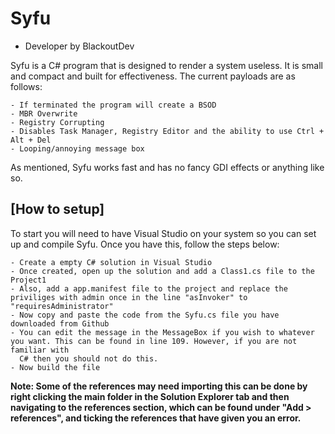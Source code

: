 # Syfu
- Developer by BlackoutDev

Syfu is a C# program that is designed to render a system useless. It is small and compact and built for effectiveness. The current payloads are as follows:

    - If terminated the program will create a BSOD
    - MBR Overwrite
    - Registry Corrupting
    - Disables Task Manager, Registry Editor and the ability to use Ctrl + Alt + Del
    - Looping/annoying message box 

As mentioned, Syfu works fast and has no fancy GDI effects or anything like so.

## [How to setup]

To start you will need to have Visual Studio on your system so you can set up and compile Syfu. Once you have this, follow the steps below:

    - Create a empty C# solution in Visual Studio
    - Once created, open up the solution and add a Class1.cs file to the Project1
    - Also, add a app.manifest file to the project and replace the priviliges with admin once in the line "asInvoker" to "requiresAdministrator"
    - Now copy and paste the code from the Syfu.cs file you have downloaded from Github
    - You can edit the message in the MessageBox if you wish to whatever you want. This can be found in line 109. However, if you are not familiar with
      C# then you should not do this.
    - Now build the file

**Note: Some of the references may need importing this can be done by right clicking the main folder in the Solution Explorer tab and then navigating to the
references section, which can be found under "Add > references", and ticking the references that have given you an error.**
